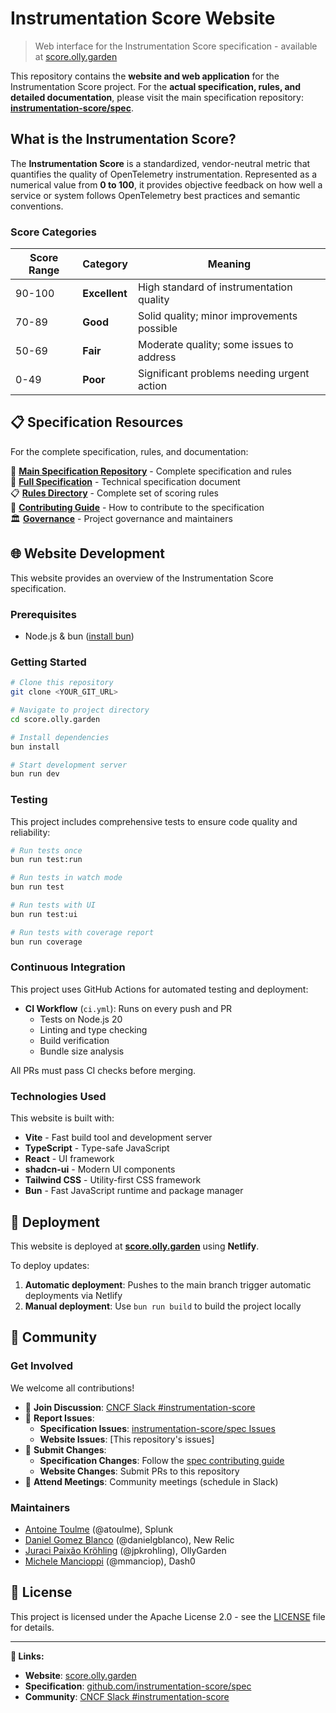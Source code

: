 # Instrumentation Score Website

> Web interface for the Instrumentation Score specification - available at [score.olly.garden](https://score.olly.garden)

This repository contains the **website and web application** for the Instrumentation Score project. For the **actual specification, rules, and detailed documentation**, please visit the main specification repository: **[instrumentation-score/spec](https://github.com/instrumentation-score/spec)**.

## What is the Instrumentation Score?

The **Instrumentation Score** is a standardized, vendor-neutral metric that quantifies the quality of OpenTelemetry instrumentation. Represented as a numerical value from **0 to 100**, it provides objective feedback on how well a service or system follows OpenTelemetry best practices and semantic conventions.

### Score Categories

| Score Range | Category              | Meaning                                    |
| ----------- | --------------------- | ------------------------------------------ |
| 90-100      | **Excellent**         | High standard of instrumentation quality   |
| 70-89       | **Good**              | Solid quality; minor improvements possible |
| 50-69       | **Fair**              | Moderate quality; some issues to address   |
| 0-49        | **Poor**              | Significant problems needing urgent action |

## 📋 Specification Resources

For the complete specification, rules, and documentation:

📖 **[Main Specification Repository](https://github.com/instrumentation-score/spec)** - Complete specification and rules  
📄 **[Full Specification](https://github.com/instrumentation-score/spec/blob/main/specification.md)** - Technical specification document  
📋 **[Rules Directory](https://github.com/instrumentation-score/spec/tree/main/rules)** - Complete set of scoring rules  
🔧 **[Contributing Guide](https://github.com/instrumentation-score/spec/blob/main/CONTRIBUTING.md)** - How to contribute to the specification  
🏛️ **[Governance](https://github.com/instrumentation-score/spec/blob/main/GOVERNANCE.md)** - Project governance and maintainers  

## 🌐 Website Development

This website provides an overview of the Instrumentation Score specification.

### Prerequisites

- Node.js & bun ([install bun](https://bun.sh/docs/installation))

### Getting Started

```sh
# Clone this repository
git clone <YOUR_GIT_URL>

# Navigate to project directory
cd score.olly.garden

# Install dependencies
bun install

# Start development server
bun run dev
```

### Testing

This project includes comprehensive tests to ensure code quality and reliability:

```sh
# Run tests once
bun run test:run

# Run tests in watch mode
bun run test

# Run tests with UI
bun run test:ui

# Run tests with coverage report
bun run coverage
```

### Continuous Integration

This project uses GitHub Actions for automated testing and deployment:

- **CI Workflow** (`ci.yml`): Runs on every push and PR
  - Tests on Node.js 20
  - Linting and type checking
  - Build verification
  - Bundle size analysis

All PRs must pass CI checks before merging.

### Technologies Used

This website is built with:

- **Vite** - Fast build tool and development server
- **TypeScript** - Type-safe JavaScript
- **React** - UI framework
- **shadcn-ui** - Modern UI components
- **Tailwind CSS** - Utility-first CSS framework
- **Bun** - Fast JavaScript runtime and package manager

## 🚀 Deployment

This website is deployed at **[score.olly.garden](https://score.olly.garden)** using **Netlify**.

To deploy updates:

1. **Automatic deployment**: Pushes to the main branch trigger automatic deployments via Netlify
2. **Manual deployment**: Use `bun run build` to build the project locally

## 🤝 Community

### Get Involved

We welcome all contributions!

- 💬 **Join Discussion**: [CNCF Slack #instrumentation-score](https://cloud-native.slack.com/archives/C090FEG5R0F)
- 🐛 **Report Issues**: 
  - **Specification Issues**: [instrumentation-score/spec Issues](https://github.com/instrumentation-score/spec/issues)
  - **Website Issues**: [This repository's issues]
- 🔀 **Submit Changes**: 
  - **Specification Changes**: Follow the [spec contributing guide](https://github.com/instrumentation-score/spec/blob/main/CONTRIBUTING.md)
  - **Website Changes**: Submit PRs to this repository
- 📅 **Attend Meetings**: Community meetings (schedule in Slack)

### Maintainers

- [Antoine Toulme](https://github.com/atoulme) (@atoulme), Splunk
- [Daniel Gomez Blanco](https://github.com/danielgblanco) (@danielgblanco), New Relic
- [Juraci Paixão Kröhling](https://github.com/jpkrohling) (@jpkrohling), OllyGarden
- [Michele Mancioppi](https://github.com/mmanciop) (@mmanciop), Dash0

## 📜 License

This project is licensed under the Apache License 2.0 - see the [LICENSE](https://github.com/instrumentation-score/spec/blob/main/LICENSE) file for details.

---

**🔗 Links:**
- **Website**: [score.olly.garden](https://score.olly.garden)
- **Specification**: [github.com/instrumentation-score/spec](https://github.com/instrumentation-score/spec)
- **Community**: [CNCF Slack #instrumentation-score](https://cloud-native.slack.com/archives/C090FEG5R0F)

